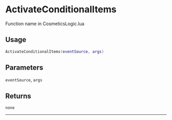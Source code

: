 # ActivateConditionalItems
Function name in CosmeticsLogic.lua
## Usage
```lua
ActivateConditionalItems(eventSource, args)
```
## Parameters
`eventSource`, `args`
## Returns
`none`

---